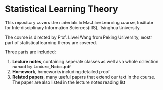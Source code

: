 # Statistical Learning Theory

This repository covers the materials in Machine Learning course, Institute for Interdisciplinary Information Sciences(IIIS), Tsinghua University. 

The course is directed by Prof. Liwei Wang from Peking University, mostr part of statistical learning theroy are covered. 

Three parts are included:

1. **Lecture notes**, containing seperate classes as well as a whole collection named by Lecture_Notes.pdf
2. **Homework**, homeworks including detailed proof
3. **Related papers**, many useful papers that extend our text in the course. The paper are also listed in the lecture notes reading list